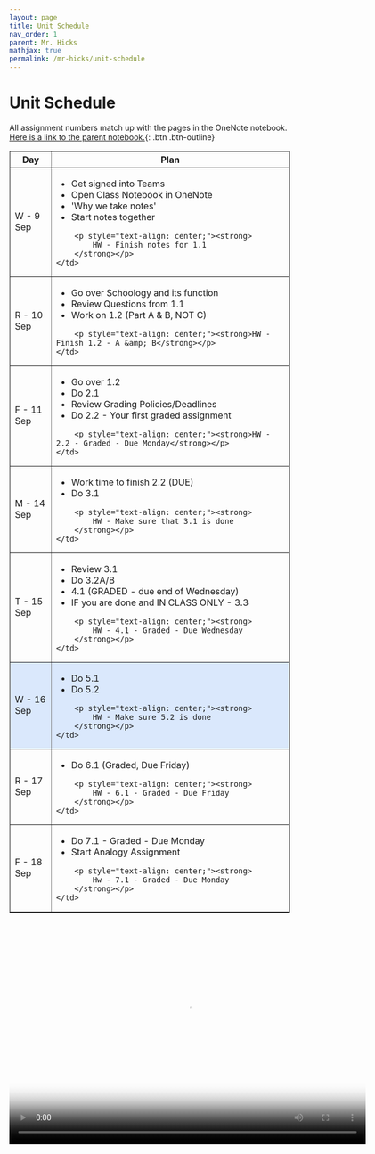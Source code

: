 ```yaml
---
layout: page
title: Unit Schedule
nav_order: 1
parent: Mr. Hicks
mathjax: true
permalink: /mr-hicks/unit-schedule
---
```

# Unit Schedule

All assignment numbers match up with the pages in the OneNote notebook.
[Here is a link to the parent notebook.](https://usd475-my.sharepoint.com/:o:/g/personal/jeffreyhicks_usd475_org/Ev5RzL1Le8xOiJYuyba-qp0BUFaSZUgUYlGMzjUSEZt0ag?e=igjaJ0){: .btn .btn-outline}

<table class="s_table_border" border="1">
<thead>
    <tr>
        <th>Day</th>
        <th>Plan</th>
    </tr>
</thead>
<tbody>
<tr>
    <td>W - 9 Sep</td>
    <td>
        <ul>
            <li>Get signed into Teams</li>
            <li>Open Class Notebook in OneNote</li>
            <li>'Why we take notes'</li>
            <li>Start notes together</li>
        </ul>
        
        <p style="text-align: center;"><strong>
            HW - Finish notes for 1.1
        </strong></p>
    </td>
</tr>
<tr>
    <td>R - 10 Sep</td>
    <td>
        <ul>
        <li>Go over Schoology and its function</li>
        <li>Review Questions from 1.1</li>
        <li>Work on 1.2 (Part A &amp; B, NOT C)</li>
        </ul>
        
        <p style="text-align: center;"><strong>HW - Finish 1.2 - A &amp; B</strong></p>
    </td>
</tr>
<tr>
    <td>F - 11 Sep</td>
    <td>
        <ul>
        <li>Go over 1.2</li>
        <li>Do 2.1</li>
        <li>Review Grading Policies/Deadlines</li>
        <li>Do 2.2 - Your first graded assignment</li>
        </ul>
        
        <p style="text-align: center;"><strong>HW - 2.2 - Graded - Due Monday</strong></p>
    </td>
</tr>
<tr>
    <td>M - 14 Sep</td>
    <td><ul>
            <li>Work time to finish 2.2 (DUE)</li>
            <li>Do 3.1</li>
        </ul>
        
        <p style="text-align: center;"><strong>
            HW - Make sure that 3.1 is done
        </strong></p>
    </td>
</tr>
<tr>
    <td>T - 15 Sep</td>
    <td><ul>
            <li>Review 3.1</li>
            <li>Do 3.2A/B</li>
            <li>4.1 (GRADED - due end of Wednesday)</li>
            <li>IF you are done and IN CLASS ONLY - 3.3</li>
        </ul>
        
        <p style="text-align: center;"><strong>
            HW - 4.1 - Graded - Due Wednesday
        </strong></p>
    </td>
</tr>
<tr style="background-color: #dae8fc;">
    <td>W - 16 Sep</td>
    <td><ul>
            <li>Do 5.1</li>
            <li>Do 5.2</li>
        </ul>
        
        <p style="text-align: center;"><strong>
            HW - Make sure 5.2 is done
        </strong></p>
    </td>
</tr>
<tr >
    <td>R - 17 Sep</td>
    <td><ul>
            <li>Do 6.1 (Graded, Due Friday)</li>
        </ul>
        
        <p style="text-align: center;"><strong>
            HW - 6.1 - Graded - Due Friday
        </strong></p>
    </td>
</tr>
<tr >
    <td>F - 18 Sep</td>
    <td><ul>
            <li>Do 7.1 - Graded - Due Monday</li>
            <li>Start Analogy Assignment</li>
        </ul>
        
        <p style="text-align: center;"><strong>
            Hw - 7.1 - Graded - Due Monday
        </strong></p>
    </td>
</tr>
</tbody>
</table>

<video width="640" height="400"
       poster="/mr-hicks/vids/unit-schedule.png"
       controls>
  <source src="/mr-hicks/vids/unit-schedule.mp4" type="video/mp4">
</video>